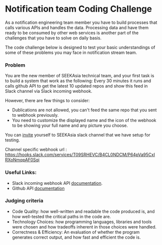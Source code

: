 # Notification team Coding Challenge

As a notification engineering team member you have to build processes that calls various APIs and handles the data.
Processing data and have them ready to be consumed by other web services is another part of the challenges that you have to solve on daily basis.
 
The code challenge below is designed to test your basic understandings of some of these problems you may face in notification stream team. 

### Problem

You are the new member of SEEKAsia technical team, and your first task is to build a system that work as the following:
Every 30 minutes it runs and calls github API to get the latest 10 updated repos and show this feed in Slack channel via Slack incoming webhook. 

However, there are few things to consider:
 - Dublications are not allowed, you can't feed the same repo that you sent to webhook previously. 
 - You need to customize the displayed name and the icon of the webhook to be showing your full name and any picture you choose.
 
 
You can [invite](https://notification-team-challenge.herokuapp.com/) yourself to SEEKAsia slack channel that we have setup for testing. 

Channel specific webhook url : https://hooks.slack.com/services/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

### Useful Links:
- Slack incoming webhook API [documentation](https://api.slack.com/incoming-webhooks).
- Github API [documentation](https://developer.github.com/v3/search/)


### Judging criteria

- Code Quality: how well-written and readable the code produced is, and how well-tested the critical paths in the code are.
- Technology Choices: how programming languages, libraries and tools were chosen and how tradeoffs inherent in those choices were handled.
- Correctness & Efficiency: An evaluation of whether the program generates correct output, and how fast and efficient the code is.

